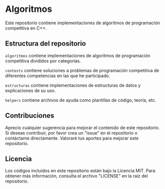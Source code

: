 # Algoritmos 

Este repositorio contiene implementaciones de algoritmos de programación competitiva en C++.

## Estructura del repositorio

`algoritmos` contiene implementaciones de algoritmos de programación competitiva divididos por categorías.

`contests` contiene soluciones a problemas de programación competitiva de diferentes competencias en las que he participado.

`estructuras` contiene implementaciones de estructuras de datos y explicaciones de su uso.

`helpers` contiene archivos de ayuda como plantillas de código, teoría, etc.

## Contribuciones

Aprecio cualquier sugerencia para mejorar el contenido de este repositorio. Si deseas contribuir, por favor crea un "issue" en el repositorio o contáctame directamente. Valoraré tus aportes para mejorar este repositorio.

## Licencia

Los códigos incluidos en este repositorio están bajo la Licencia MIT. Para obtener más información, consulta el archivo "LICENSE" en la raíz del repositorio.
